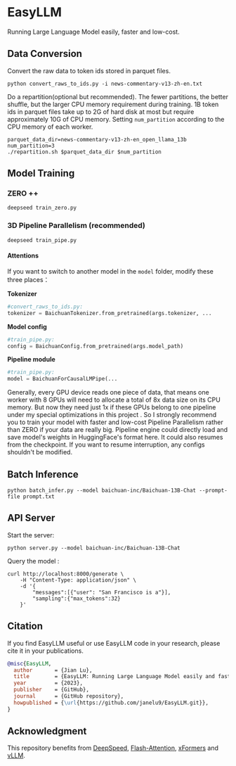 # EasyLLM

Running Large Language Model easily, faster and low-cost.

## Data Conversion

Convert the raw data to token ids stored in parquet files.

```shell
python convert_raws_to_ids.py -i news-commentary-v13-zh-en.txt
```

Do a repartition(optional but recommended).  The fewer partitions, the better shuffle, but the larger CPU memory requirement during training. 1B token ids in parquet files take up to 2G of hard disk at most but require approximately 10G of CPU memory. Setting `num_partition` according to the CPU memory of each worker.

```shell
parquet_data_dir=news-commentary-v13-zh-en_open_llama_13b
num_partition=3
./repartition.sh $parquet_data_dir $num_partition
```

## Model Training

### ZERO ++

```shell
deepseed train_zero.py
```

### 3D Pipeline Parallelism (recommended)

```shell
deepseed train_pipe.py
```

#### Attentions

If you want to switch to another model in the `model` folder,  modify these three places：

**Tokenizer**

```python
#convert_raws_to_ids.py:
tokenizer = BaichuanTokenizer.from_pretrained(args.tokenizer, ...
```

**Model config**

```python
#train_pipe.py:
config = BaichuanConfig.from_pretrained(args.model_path)
```

 **Pipeline module**

```python
#train_pipe.py:
model = BaichuanForCausalLMPipe(...
```

Generally, every GPU device reads one piece of data, that means one worker with 8 GPUs will need to allocate a total of 8x data size on its CPU memory.  But now they need just 1x if these GPUs belong to one pipeline under my special optimizations in this project . So I strongly recommend you to train your model with faster and low-cost Pipeline Parallelism rather than ZERO if your data are really big. Pipeline engine could directly load and save model's weights in HuggingFace's format here. It could also resumes from the checkpoint. If you want to resume interruption, any configs shouldn't be modified.

## Batch Inference

```shell
python batch_infer.py --model baichuan-inc/Baichuan-13B-Chat --prompt-file prompt.txt
```

## API Server

Start the server:

```shell
python server.py --model baichuan-inc/Baichuan-13B-Chat
```

Query the model :

```sehll
curl http://localhost:8000/generate \
    -H "Content-Type: application/json" \
    -d '{
        "messages":[{"user": "San Francisco is a"}],
        "sampling":{"max_tokens":32}
    }'
```

## Citation

If you find EasyLLM useful or use EasyLLM  code  in your research, please cite it in your publications.

```bibtex
@misc{EasyLLM,
  author       = {Jian Lu},
  title        = {EasyLLM: Running Large Language Model easily and faster},
  year         = {2023},
  publisher    = {GitHub},
  journal      = {GitHub repository},
  howpublished = {\url{https://github.com/janelu9/EasyLLM.git}},
}
```

## Acknowledgment

This repository benefits from [DeepSpeed](https://github.com/microsoft/DeepSpeed), [Flash-Attention](https://github.com/Dao-AILab/flash-attention.git), [xFormers](https://github.com/facebookresearch/xformers) and [vLLM](https://github.com/vllm-project/vllm).
